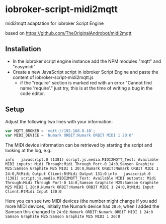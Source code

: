 # iobroker-script-midi2mqtt
midi2mqtt adaptation for iobroker Script Engine

based on https://github.com/TheOriginalAndrobot/midi2mqtt

## Installation

- In the iobroker script engine instance add the NPM modules "mqtt" and "easymidi"
- Create a new JavaScript script in iobroker Script Engine and paste the content of iobroker-script-midi2mqtt.js
    - if the "require" section is marked red with an error "Cannot find name 'require'." just try, this is at the time of writing a bug in the code editor.

## Setup

Adjust the following two lines with your information:

```javascript
var MQTT_BROKER = 'mqtt://192.168.0.10';
var MIDI_DEVICE = 'Numark ORBIT:Numark ORBIT MIDI 1 20:0'
```
The MIDI device information can be retrieved by starting the script and looking at the log, e.g.:

`info	javascript.0 (1381) script.js.media.MIDI2MQTT_Test: Available MIDI inputs: Midi Through:Midi Through Port-0 14:0,Samson Graphite M25:Samson Graphite M25 MIDI 1 20:0,Numark ORBIT:Numark ORBIT MIDI 1 24:0,RtMidi Output Client:RtMidi Output 131:0`
`info	javascript.0 (1381) script.js.media.MIDI2MQTT_Test: Available MIDI outputs: Midi Through:Midi Through Port-0 14:0,Samson Graphite M25:Samson Graphite M25 MIDI 1 20:0,Numark ORBIT:Numark ORBIT MIDI 1 24:0,RtMidi Input Client:RtMidi Input 130:0`

Here you can see two MIDI devices (the number might change if you add more MIDI devices, initially the Numark device had `20:0`, when I added the Samson this changed to `24:0`):
`Numark ORBIT:Numark ORBIT MIDI 1 24:0`
`Samson Graphite M25:Samson Graphite M25 MIDI 1 20:0`